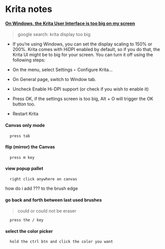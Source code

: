 # Krita notes

#### [On Windows, the Krita User Interface is too big on my screen](https://docs.krita.org/en/KritaFAQ.html#on-windows-the-krita-user-interface-is-too-big-on-my-screen)   
> google search: krita display too big

  - If you’re using Windows, you can set the display scaling to 150% or 200%. Krita comes with HiDPI enabled by default, so if you do that, the Krita UI might be to
    big for your screen. You can turn it off using the following steps:

  - On the menu, select Settings ‣ Configure Krita…

  - On General page, switch to Window tab.

  - Uncheck Enable Hi-DPI support (or check if you wish to enable it)

  - Press OK, if the settings screen is too big, Alt + O will trigger the OK button too.

  - Restart Krita


#### Canvas only mode
```
  press tab
```

#### flip (mirror) the Canvas
```
  press m key
```

#### view popup pallet
```
  right click anywhere on canvas
```

how do i add ??? to the brush edge

#### go back and forth between last used brushes
> could or could not be eraser
```
  press the / key
```

#### select the color picker
```
  hold the ctrl btn and click the color you want
```
